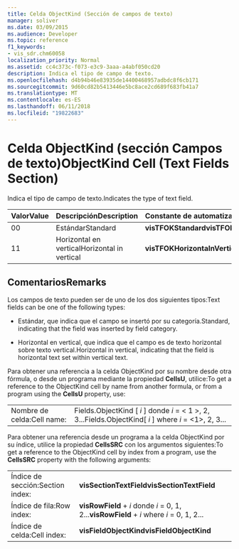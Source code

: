 ```yaml
---
title: Celda ObjectKind (Sección de campos de texto)
manager: soliver
ms.date: 03/09/2015
ms.audience: Developer
ms.topic: reference
f1_keywords:
- vis_sdr.chm60058
localization_priority: Normal
ms.assetid: cc4c373c-f073-e3c9-3aaa-a4abf050cd20
description: Indica el tipo de campo de texto.
ms.openlocfilehash: d4b94b46e83935de14400468957adbdc8f6cb171
ms.sourcegitcommit: 9d60cd82b5413446e5bc8ace2cd689f683fb41a7
ms.translationtype: MT
ms.contentlocale: es-ES
ms.lasthandoff: 06/11/2018
ms.locfileid: "19822683"
---
```

# <a name="objectkind-cell-text-fields-section"></a><span data-ttu-id="eed05-103">Celda ObjectKind (sección Campos de texto)</span><span class="sxs-lookup"><span data-stu-id="eed05-103">ObjectKind Cell (Text Fields Section)</span></span>

<span data-ttu-id="eed05-104">Indica el tipo de campo de texto.</span><span class="sxs-lookup"><span data-stu-id="eed05-104">Indicates the type of text field.</span></span>
  
|<span data-ttu-id="eed05-105">**Valor**</span><span class="sxs-lookup"><span data-stu-id="eed05-105">**Value**</span></span>|<span data-ttu-id="eed05-106">**Descripción**</span><span class="sxs-lookup"><span data-stu-id="eed05-106">**Description**</span></span>|<span data-ttu-id="eed05-107">**Constante de automatización**</span><span class="sxs-lookup"><span data-stu-id="eed05-107">**Automation constant**</span></span>|
|:-----|:-----|:-----|
| <span data-ttu-id="eed05-108">0</span><span class="sxs-lookup"><span data-stu-id="eed05-108">0</span></span>  <br/> | <span data-ttu-id="eed05-109">Estándar</span><span class="sxs-lookup"><span data-stu-id="eed05-109">Standard</span></span>  <br/> |<span data-ttu-id="eed05-110">**visTFOKStandard**</span><span class="sxs-lookup"><span data-stu-id="eed05-110">**visTFOKStandard**</span></span> <br/> |
| <span data-ttu-id="eed05-111">1</span><span class="sxs-lookup"><span data-stu-id="eed05-111">1</span></span>  <br/> |<span data-ttu-id="eed05-112">Horizontal en vertical</span><span class="sxs-lookup"><span data-stu-id="eed05-112">Horizontal in vertical</span></span>  <br/> |<span data-ttu-id="eed05-113">**visTFOKHorizontaInVertical**</span><span class="sxs-lookup"><span data-stu-id="eed05-113">**visTFOKHorizontaInVertical**</span></span> <br/> |
   
## <a name="remarks"></a><span data-ttu-id="eed05-114">Comentarios</span><span class="sxs-lookup"><span data-stu-id="eed05-114">Remarks</span></span>

<span data-ttu-id="eed05-115">Los campos de texto pueden ser de uno de los dos siguientes tipos:</span><span class="sxs-lookup"><span data-stu-id="eed05-115">Text fields can be one of the following types:</span></span>
  
- <span data-ttu-id="eed05-116">Estándar, que indica que el campo se insertó por su categoría.</span><span class="sxs-lookup"><span data-stu-id="eed05-116">Standard, indicating that the field was inserted by field category.</span></span>
    
- <span data-ttu-id="eed05-117">Horizontal en vertical, que indica que el campo es de texto horizontal sobre texto vertical.</span><span class="sxs-lookup"><span data-stu-id="eed05-117">Horizontal in vertical, indicating that the field is horizontal text set within vertical text.</span></span>
    
<span data-ttu-id="eed05-118">Para obtener una referencia a la celda ObjectKind por su nombre desde otra fórmula, o desde un programa mediante la propiedad **CellsU**, utilice:</span><span class="sxs-lookup"><span data-stu-id="eed05-118">To get a reference to the ObjectKind cell by name from another formula, or from a program using the **CellsU** property, use:</span></span> 
  
|||
|:-----|:-----|
| <span data-ttu-id="eed05-119">Nombre de celda:</span><span class="sxs-lookup"><span data-stu-id="eed05-119">Cell name:</span></span>  <br/> | <span data-ttu-id="eed05-120">Fields.ObjectKind [ *i* ] donde *i* = < 1 >, 2, 3...</span><span class="sxs-lookup"><span data-stu-id="eed05-120">Fields.ObjectKind[  *i*  ]            where  *i*  = <1>, 2, 3...</span></span>  <br/> |
   
<span data-ttu-id="eed05-121">Para obtener una referencia desde un programa a la celda ObjectKind por su índice, utilice la propiedad **CellsSRC** con los argumentos siguientes:</span><span class="sxs-lookup"><span data-stu-id="eed05-121">To get a reference to the ObjectKind cell by index from a program, use the **CellsSRC** property with the following arguments:</span></span> 
  
|||
|:-----|:-----|
| <span data-ttu-id="eed05-122">Índice de sección:</span><span class="sxs-lookup"><span data-stu-id="eed05-122">Section index:</span></span>  <br/> |<span data-ttu-id="eed05-123">**visSectionTextField**</span><span class="sxs-lookup"><span data-stu-id="eed05-123">**visSectionTextField**</span></span> <br/> |
| <span data-ttu-id="eed05-124">Índice de fila:</span><span class="sxs-lookup"><span data-stu-id="eed05-124">Row index:</span></span>  <br/> |<span data-ttu-id="eed05-125">**visRowField** +  *i* donde *i* = 0, 1, 2...</span><span class="sxs-lookup"><span data-stu-id="eed05-125">**visRowField** +  *i*            where  *i*  = 0, 1, 2...</span></span>  <br/> |
| <span data-ttu-id="eed05-126">Índice de celda:</span><span class="sxs-lookup"><span data-stu-id="eed05-126">Cell index:</span></span>  <br/> |<span data-ttu-id="eed05-127">**visFieldObjectKind**</span><span class="sxs-lookup"><span data-stu-id="eed05-127">**visFieldObjectKind**</span></span> <br/> |
   

